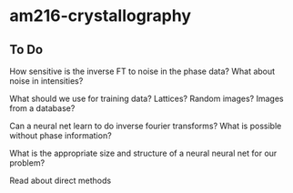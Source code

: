 # am216-crystallography

## To Do

How sensitive is the inverse FT to noise in the phase data? What about noise in intensities?

What should we use for training data? Lattices? Random images? Images from a database?

Can a neural net learn to do inverse fourier transforms? What is possible without phase information?

What is the appropriate size and structure of a neural neural net for our problem?

Read about direct methods
